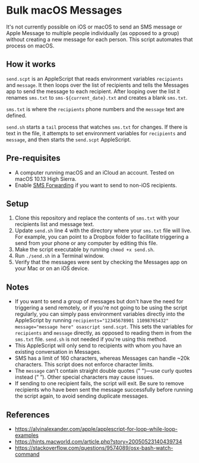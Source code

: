# Bulk macOS Messages

It's not currently possible on iOS or macOS to send an SMS message or Apple Message to multiple people individually (as opposed to a group) without creating a new message for each person. This script automates that process on macOS.

## How it works

`send.scpt` is an AppleScript that reads environment variables `recipients` and `message`. It then loops over the list of recipients and tells the Messages app to send the message to each recipient. After looping over the list it renames `sms.txt` to `sms-${current_date}.txt` and creates a blank `sms.txt`.

`sms.txt` is where the `recipients` phone numbers and the `message` text are defined.

`send.sh` starts a `tail` process that watches `sms.txt` for changes. If there is text in the file, it attempts to set environment variables for `recipients` and `message`, and then starts the `send.scpt` AppleScript. 

## Pre-requisites

* A computer running macOS and an iCloud an account. Tested on macOS 10.13 High Sierra.
* Enable [SMS Forwarding](https://support.apple.com/en-us/HT204681#SMS)  if you want to send to non-iOS recipients.


## Setup

1. Clone this repository and replace the contents of `sms.txt` with your recipients list and message text.
1. Update `send.sh` line 4 with the directory where your `sms.txt` file will live. For example, you can point to a Dropbox folder to facilitate triggering a send from your phone or any computer by editing this file.
1. Make the script executable by running `chmod +x send.sh`.
1. Run `./send.sh` in a Terminal window. 
1. Verify that the messages were sent by checking the Messages app on your Mac or on an iOS device.

## Notes

* If you want to send a group of messages but don't have the need for triggering a send remotely, or if you're not going to be using the script regularly, you can simply pass environment variables directly into the AppleScript by running `recipients="12345678901 11098765432" message="message here" osascript send.scpt`. This sets the variables for `recipients` and `message` directly, as opposed to reading them in from the `sms.txt` file. `send.sh` is not needed if you're using this method.
* This AppleScript will only send to recipients with whom you have an existing conversation in Messages.
* SMS has a limit of 160 characters, whereas Messages can handle ~20k characters. This script does not enforce character limits.
* The `message` can't contain straight double quotes (" ")—use curly quotes instead (“ ”). Other special characters may cause issues.
* If sending to one recipient fails, the script will exit. Be sure to remove recipients who have been sent the message successfully before running the script again, to avoid sending duplicate messages.

## References

* https://alvinalexander.com/apple/applescript-for-loop-while-loop-examples
* https://hints.macworld.com/article.php?story=20050523140439734
* https://stackoverflow.com/questions/9574089/osx-bash-watch-command